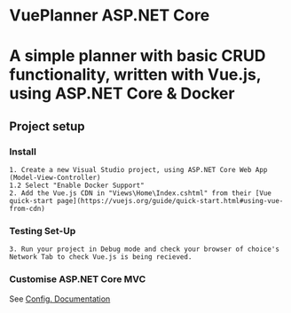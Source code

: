 # VuePlanner ASP.NET Core
# A simple planner with basic CRUD functionality, written with Vue.js, using ASP.NET Core & Docker
## Project setup
### Install
```
1. Create a new Visual Studio project, using ASP.NET Core Web App (Model-View-Controller)
1.2 Select "Enable Docker Support"
2. Add the Vue.js CDN in "Views\Home\Index.cshtml" from their [Vue quick-start page](https://vuejs.org/guide/quick-start.html#using-vue-from-cdn)
```
### Testing Set-Up
```
3. Run your project in Debug mode and check your browser of choice's Network Tab to check Vue.js is being recieved.
```
### Customise ASP.NET Core MVC 
See [Config. Documentation](https://learn.microsoft.com/en-us/aspnet/core/mvc/views/overview?view=aspnetcore-6.0)
